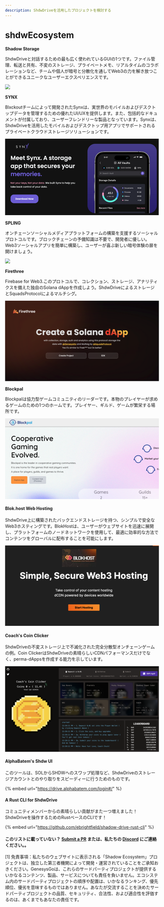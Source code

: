 ```yaml
---
description: ShdwDriveを活用したプロジェクトを検討する
---
```


# shdwEcosystem

**Shadow Storage**

ShdwDriveと対話するための最も広く使われているGUIの1つです。ファイル管理、転送と共有、不変のストレージ、プライベートメモ、リアルタイムのコラボレーションなど、チームや個人が暗号と分散化を通してWeb3の力を解き放つことができるユニークなユーザーエクスペリエンスです。

[![](../.gitbook/assets/shadow\_storage.png)](https://www.shadow.storage/#features)

**SYNX**

Blxckoutチームによって開発されたSynxは、実世界のモバイルおよびデスクトップデータを管理するための優れたUI/UXを提供します。また、包括的なドキュメントが付属しており、ユーザーフレンドリーな製品となっています。Synxは、ShdwDriveを活用したモバイルおよびデスクトップ用アプリでサポートされるプライベートクラウドストレージソリューションです。

[![](../.gitbook/assets/synx.png)](https://twitter.com/synx\_xyz)

**SPLING**

オンチェーンソーシャルメディアプラットフォームの構築を支援するソーシャルプロトコルです。ブロックチェーンの予備知識は不要で、開発者に優しい。Web3ソーシャルアプリを簡単に構築し、ユーザーが喜ぶ新しい暗号体験の扉を開けましょう。

[![](../.gitbook/assets/spling-feature.png)](https://www.splinglabs.com/)

**Firethree**

Firebase for Web3.このプロトコルで、コレクション、ストレージ、アナリティクスを備えた独自のSolana dAppを作成しよう。ShdwDriveによるストレージとSquadsProtocolによるマルチシグ。

[![](../.gitbook/assets/firethree.png)](https://www.firethree.xyz/)

**Blockpal**

Blockpalは協力型ゲームコミュニティのリーダーです。本物のプレイヤーが求めるゲームのための1つのホームです。プレイヤー、ギルド、ゲームが繁栄する場所です。

[![](../.gitbook/assets/blockpal.png)](https://blockpal.gg/)

#### **Blok.host Web Hosting**

ShdwDrive上に構築されたバックエンドストレージを持つ、シンプルで安全なWeb3ホスティングです。BlokHostは、ユーザーがウェブサイトを迅速に展開し、プラットフォームのノードネットワークを使用して、最適に効率的な方法でコンテンツをグローバルに配布することを可能にします。

[![](<../.gitbook/assets/blockhost (1).png>)](https://blok.host/)

#### **Coach's Coin Clicker**

ShdwDriveの不変ストレージ上で不滅化された完全分散型オンチェーンゲームの例。Coin ClickerはShdwDriveの素晴らしいCDNパフォーマンスだけでなく、perma-dAppsを作成する能力を示しています。

[![](../.gitbook/assets/coach-coin-clicker.png)](https://shdw-drive.genesysgo.net/5WRCJEgy7c1Wy3ewWdfJcAePMCaUq4asyuP8sRgTQZYq/index.html)

#### **AlphaBatem's Shdw UI**

このツールは、SOLからSHDWへのスワップ処理など、ShdwDriveのストレージアカウントとのやり取りをスピーディーに行うためのものです。

{% embed url="https://drive.alphabatem.com/login#/" %}

#### **A Rust CLI for ShdwDrive**

コミュニティメンバーからの素晴らしい貢献がまた一つ増えました！ShdwDriveを操作するためのRustベースのCLIです！

{% embed url="https://github.com/ebrightfield/shadow-drive-rust-cli" %}

#### **このリストに載っていない？** [**Submit a PR**](https://github.com/GenesysGo/docs-shadow-cloud) **または、私たちの** [**Discord**](https://discord.gg/genesysgo) **にご連絡ください。**。


\[1] 免責事項：私たちのウェブサイトに表示される「Shadow Ecosystem」プロジェクトは、独立した第三者機関によって開発・運営されていることをご承知おきください。GenesysGoは、これらのサードパーティプロジェクトが提供するいかなるコンテンツ、製品、サービスについても責任を負いません。エコシステム内のサードパーティプロジェクトの順序や配置は、いかなるランキング、優先順位、優劣を意味するものではありません。あなたが交流することを決めたサードパーティプロジェクトの品質、セキュリティ、合法性、および適合性を評価するのは、あくまでもあなたの責任です。
